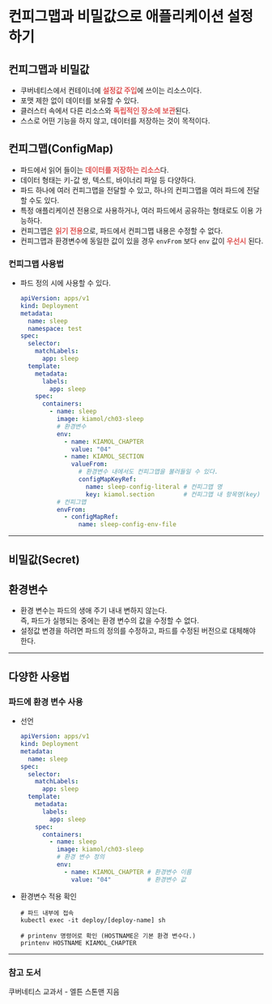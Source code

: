 # 컨피그맵과 비밀값으로 애플리케이션 설정하기

## 컨피그맵과 비밀값
- 쿠버네티스에서 컨테이너에 <span style="color:#DF5452">**설정값 주입**</span>에 쓰이는 리소스이다.
- 포맷 제한 없이 데이터를 보유할 수 있다.
- 클러스터 속에서 다른 리소스와 <span style="color:#DF5452">**독립적인 장소에 보관**</span>된다.
- 스스로 어떤 기능을 하지 않고, 데이터를 저장하는 것이 목적이다.

## 컨피그맵(ConfigMap)
- 파드에서 읽어 들이는 <span style="color:#DF5452">**데이터를 저장하는 리소스**</span>다.
- 데이터 형태는 키-값 쌍, 텍스트, 바이너리 파일 등 다양하다.
- 파드 하나에 여러 컨피그맵을 전달할 수 있고, 하나의 컨피그맵을 여러 파드에 전달할 수도 있다.
- 특정 애플리케이션 전용으로 사용하거나, 여러 파드에서 공유하는 형태로도 이용 가능하다.
- 컨피그맵은 <span style="color:#DF5452">**읽기 전용**</span>으로, 파드에서 컨피그맵 내용은 수정할 수 없다.
- 컨피그맵과 환경변수에 동일한 값이 있을 경우 `envFrom` 보다 `env` 값이 <span style="color:#DF5452">**우선시**</span> 된다.

### 컨피그맵 사용법
- 파드 정의 시에 사용할 수 있다.
  ```yaml
  apiVersion: apps/v1
  kind: Deployment
  metadata:
    name: sleep
    namespace: test
  spec:
    selector:
      matchLabels:
        app: sleep
    template:
      metadata:
        labels:
          app: sleep
      spec:
        containers:
          - name: sleep
            image: kiamol/ch03-sleep
            # 환경변수
            env:
              - name: KIAMOL_CHAPTER
                value: "04"
              - name: KIAMOL_SECTION
                valueFrom:
                  # 환경변수 내에서도 컨피그맵을 불러들일 수 있다.
                  configMapKeyRef:
                    name: sleep-config-literal # 컨피그맵 명
                    key: kiamol.section        # 컨피그맵 내 항목명(key)
            # 컨피그맵
            envFrom:
              - configMapRef:
                  name: sleep-config-env-file
  ```

---

## 비밀값(Secret)


## 환경변수
- 환경 변수는 파드의 생애 주기 내내 변하지 않는다.<br>
  즉, 파드가 실행되는 중에는 환경 변수의 값을 수정할 수 없다.
- 설정값 변경을 하려면 파드의 정의를 수정하고, 파드를 수정된 버전으로 대체해야 한다.

---

## 다양한 사용법

### 파드에 환경 변수 사용
- 선언
  ```yaml
  apiVersion: apps/v1
  kind: Deployment
  metadata:
    name: sleep
  spec:
    selector:
      matchLabels:
        app: sleep
    template:
      metadata:
        labels:
          app: sleep
      spec:
        containers:
          - name: sleep
            image: kiamol/ch03-sleep
            # 환경 변수 정의
            env:
              - name: KIAMOL_CHAPTER # 환경변수 이름
                value: "04"          # 환경변수 값
  ```
- 환경변수 적용 확인
  ```shell
  # 파드 내부에 접속
  kubectl exec -it deploy/[deploy-name] sh
  
  # printenv 명령어로 확인 (HOSTNAME은 기본 환경 변수다.)
  printenv HOSTNAME KIAMOL_CHAPTER
  ```

---

### 참고 도서
쿠버네티스 교과서 - 엘튼 스톤맨 지음